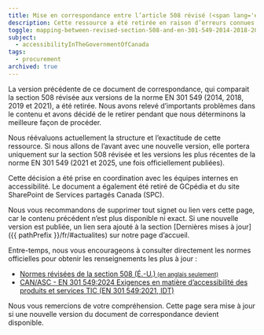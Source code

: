 ```yaml
---
title: Mise en correspondance entre l’article 508 révisé (<span lang='en'>Revised Section 508</span>) et la norme EN 301 549 (2014, 2018, 2019 et 2021)
description: Cette ressource a été retirée en raison d’erreurs connues. Nous évaluons les prochaines étapes et pourrions publier une version mise à jour une fois que la norme EN 301 549:2025 sera finalisée.
toggle: mapping-between-revised-section-508-and-en-301-549-2014-2018-2019-and-2021
subject:
  - accessibilityInTheGovernmentOfCanada
tags:
  - procurement
archived: true
---
```


La version précédente de ce document de correspondance, qui comparait la section 508 révisée aux versions de la norme EN 301 549 (2014, 2018, 2019 et 2021), a été retirée. Nous avons relevé d’importants problèmes dans le contenu et avons décidé de le retirer pendant que nous déterminons la meilleure façon de procéder.

Nous réévaluons actuellement la structure et l’exactitude de cette ressource. Si nous allons de l’avant avec une nouvelle version, elle portera uniquement sur la section 508 révisée et les versions les plus récentes de la norme EN 301 549 (2021 et 2025, une fois officiellement publiées).

Cette décision a été prise en coordination avec les équipes internes en accessibilité. Le document a également été retiré de GCpédia et du site SharePoint de Services partagés Canada (SPC).

Nous vous recommandons de supprimer tout signet ou lien vers cette page, car le contenu précédent n’est plus disponible ni exact. Si une nouvelle version est publiée, un lien sera ajouté à la section [Dernières mises à jour]({{ pathPrefix }}/fr/#actualites) sur notre page d’accueil.

Entre-temps, nous vous encourageons à consulter directement les normes officielles pour obtenir les renseignements les plus à jour :

- [Normes révisées de la section 508 (É.-U.)<small lang="fr"> (en anglais seulement)</small>](https://www.access-board.gov/ict/)
- [CAN/ASC - EN 301 549:2024 Exigences en matière d’accessibilité des produits et services TIC (EN 301 549:2021, IDT)](https://accessibilite.canada.ca/elaboration-normes-accessibilite/canasc-en-301-5492024-exigences-daccessibilite-pour-les-produits-et-services-de-tic)

Nous vous remercions de votre compréhension. Cette page sera mise à jour si une nouvelle version du document de correspondance devient disponible.
